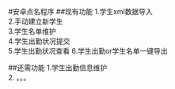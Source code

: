 #安卓点名程序
##现有功能
1.学生xml数据导入  
2.手动建立新学生  
3.学生名单维护  
4.学生出勤状况提交  
5.学生出勤状况查看
6.学生出勤or学生名单一键导出  

##还需功能
1.学生出勤信息维护  
2. 。。。
